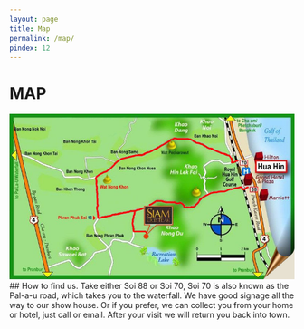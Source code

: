 ```yaml
---
layout: page
title: Map
permalink: /map/
pindex: 12
---
```

# MAP
<img src="/images/map.jpg">
## How to find us.
Take either Soi 88 or Soi 70, Soi 70 is also known as the Pal-a-u road, which takes you to the waterfall. We have good signage all the way to our show house. 
Or if you prefer, we can collect you from your home or hotel, just call or email. After your visit we will return you back into town.

 
